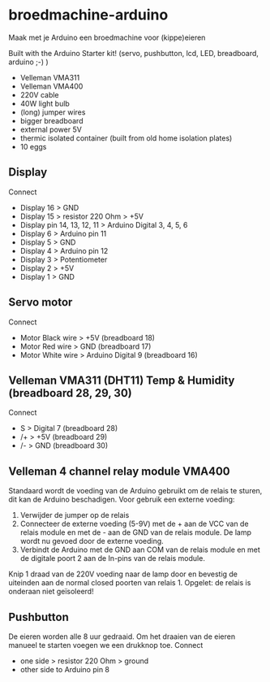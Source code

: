 # broedmachine-arduino
Maak met je Arduino een broedmachine voor (kippe)eieren

Built with the Arduino Starter kit! (servo, pushbutton, lcd, LED, breadboard, arduino ;-) )
  + Velleman VMA311
  + Velleman VMA400
  + 220V cable
  + 40W light bulb
  + (long) jumper wires
  + bigger breadboard
  + external power 5V
  + thermic isolated container (built from old home isolation plates)
  + 10 eggs

Display
-------
Connect
  + Display 16 > GND
  + Display 15 > resistor 220 Ohm > +5V
  + Display pin 14, 13, 12, 11 > Arduino Digital 3, 4, 5, 6
  + Display 6  > Arduino pin 11
  + Display 5  > GND
  + Display 4  > Arduino pin 12
  + Display 3  > Potentiometer
  + Display 2  > +5V
  + Display 1  > GND

Servo motor
-----------
Connect
  + Motor Black wire > +5V (breadboard 18)
  + Motor Red wire   > GND (breadboard 17)
  + Motor White wire > Arduino Digital 9 (breadboard 16)

Velleman VMA311 (DHT11) Temp & Humidity (breadboard 28, 29, 30)
---------------------------------------
Connect
  + S > Digital 7 (breadboard 28)
  + /+ > +5V       (breadboard 29)
  + /- > GND       (breadboard 30)

Velleman 4 channel relay module VMA400
---------------------------------------
Standaard wordt de voeding van de Arduino gebruikt om de relais te sturen, dit kan de Arduino beschadigen. Voor gebruik een externe voeding:
1. Verwijder de jumper op de relais
2. Connecteer de externe voeding (5-9V) met de + aan de VCC van de relais module en met de - aan de GND van de relais module. De lamp wordt nu gevoed door de externe voeding.
3. Verbindt de Arduino  met de GND aan COM van de relais module en met de digitale poort 2 aan de In-pins van de relais module.

Knip 1 draad van de 220V voeding naar de lamp door en bevestig de uiteinden aan de normal closed poorten van relais 1. Opgelet: de relais is onderaan niet geïsoleerd!

Pushbutton
----------
De eieren worden alle 8 uur gedraaid. Om het draaien van de eieren manueel te starten voegen we een drukknop toe.
Connect
  + one side > resistor 220 Ohm > ground
  + other side to Arduino pin 8

